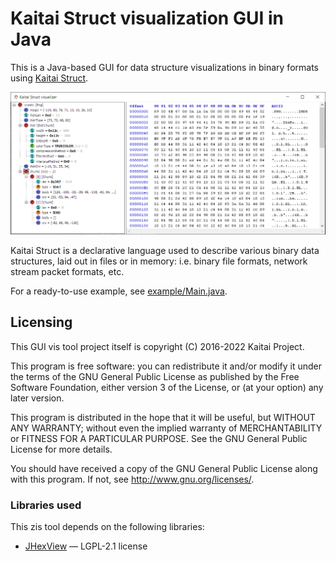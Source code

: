 # Kaitai Struct visualization GUI in Java

This is a Java-based GUI for data structure visualizations in binary
formats using [Kaitai Struct](http://kaitai.io).

![screenshot](screenshot.png)

Kaitai Struct is a declarative language used to describe various
binary data structures, laid out in files or in memory: i.e. binary
file formats, network stream packet formats, etc.

For a ready-to-use example, see
[example/Main.java](src/main/java/io/kaitai/struct/visualizer/example/Main.java).

## Licensing

This GUI vis tool project itself is copyright (C) 2016-2022 Kaitai
Project.

This program is free software: you can redistribute it and/or modify
it under the terms of the GNU General Public License as published by
the Free Software Foundation, either version 3 of the License, or (at
your option) any later version.

This program is distributed in the hope that it will be useful, but
WITHOUT ANY WARRANTY; without even the implied warranty of
MERCHANTABILITY or FITNESS FOR A PARTICULAR PURPOSE. See the GNU
General Public License for more details.

You should have received a copy of the GNU General Public License
along with this program. If not, see <http://www.gnu.org/licenses/>.

### Libraries used

This zis tool depends on the following libraries:

* [JHexView](https://github.com/Mingun/JHexView) — LGPL-2.1 license
